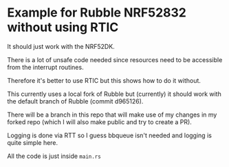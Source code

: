 # Example for Rubble NRF52832 without using RTIC

It should just work with the NRF52DK.

There is a lot of unsafe code needed since resources need to be accessible from the interrupt routines.

Therefore it's better to use RTIC but this shows how to do it without.

This currently uses a local fork of Rubble but (currently) it should work with the default branch of Rubble (commit d965126).

There will be a branch in this repo that will make use of my changes in my forked repo (which I will also make public and try to create a PR).

Logging is done via RTT so I guess bbqueue isn't needed and logging is quite simple here.

All the code is just inside `main.rs` 
